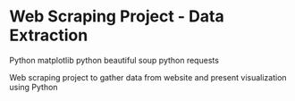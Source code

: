 # Web Scraping Project - Data Extraction

Python matplotlib
python beautiful soup
python requests

Web scraping project to gather data from website and present visualization using Python
